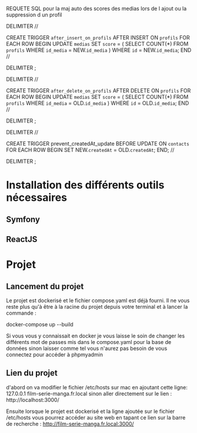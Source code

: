 REQUETE SQL pour la maj auto des scores des medias lors de l ajout ou la suppression d un profil

DELIMITER //

CREATE TRIGGER `after_insert_on_profils`
AFTER INSERT ON `profils`
FOR EACH ROW
BEGIN
    UPDATE `medias`
    SET `score` = (
        SELECT COUNT(*)
        FROM `profils`
        WHERE `id_media` = NEW.`id_media`
    )
    WHERE `id` = NEW.`id_media`;
END //

DELIMITER ;

DELIMITER //

CREATE TRIGGER `after_delete_on_profils`
AFTER DELETE ON `profils`
FOR EACH ROW
BEGIN
    UPDATE `medias`
    SET `score` = (
        SELECT COUNT(*)
        FROM `profils`
        WHERE `id_media` = OLD.`id_media`
    )
    WHERE `id` = OLD.`id_media`;
END //

DELIMITER ;

DELIMITER //

CREATE TRIGGER prevent_createdAt_update
BEFORE UPDATE ON `contacts`
FOR EACH ROW
BEGIN
    SET NEW.`createdAt` = OLD.`createdAt`;
END; //

DELIMITER ;



# Installation des différents outils nécessaires

## Symfony

## ReactJS


# Projet

## Lancement du projet

Le projet est dockerisé et le fichier compose.yaml est déjà fourni. Il ne vous reste plus qu'à être à la racine du projet depuis votre terminal et à lancer la commande : 

docker-compose up --build

Si vous vous y connaissait en docker je vous laisse le soin de changer les différents mot de passes mis dans le compose.yaml pour la base de données sinon laisser comme tel vous n'aurez pas besoin de vous connectez pour accéder à phpmyadmin 

## Lien du projet

d'abord on va modifier le fichier /etc/hosts sur mac en ajoutant cette ligne:
127.0.0.1 film-serie-manga.fr.local
sinon aller directement sur le lien : http://localhost:3000/

Ensuite lorsque le projet est dockerisé et la ligne ajoutée sur le fichier /etc/hosts vous pourrez accéder au site web en tapant ce lien sur la barre de recherche : http://film-serie-manga.fr.local:3000/

